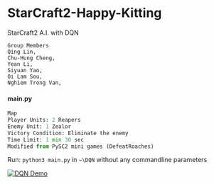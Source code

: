 # StarCraft2-Happy-Kitting
StarCraft2 A.I. with DQN

```
Group Members
Qing Lin,           
Chu-Hung Cheng,         
Yean Li,           
Siyuan Yao,             
Oi Lam Sou,           
Nghiem Trong Van,       
```

#### main.py

```python
Map
Player Units: 2 Reapers
Enemy Unit: 1 Zealor
Victory Condition: Eliminate the enemy
Time Limit: 1 min 30 sec
Modified from PySC2 mini games (DefeatRoaches)

```
Run:
`python3 main.py` in `~\DQN`
without any commandline parameters

[![DQN Demo](https://img.youtube.com/vi/Gx3hAEql9gA/0.jpg)](https://www.youtube.com/watch?v=Gx3hAEql9gA "DQN Demo")
